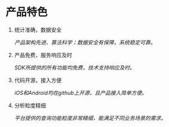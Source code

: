 # 产品特色 

1. 统计准确，数据安全

   *产品架构先进、算法科学；数据安全有保障，系统稳定可靠。*

2. 产品免费，服务响应及时

   *SDK所提供的所有功能均免费，技术支持响应及时。*

3. 代码开源，接入方便

   *iOS和Android均在github上开源，且产品接入简单方便。*

4. 分析粒度精细

   *平台提供的查询功能粒度非常精细，能满足不同业务场景的需求。*

